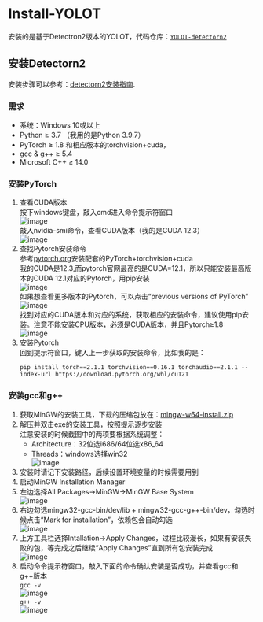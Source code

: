 # Install-YOLOT
安装的是基于Detectron2版本的YOLOT，代码仓库：[`YOLOT-detectorn2`](https://github.com/chensnathan/YOLOF/)
## 安装Detectorn2
安装步骤可以参考：[detectorn2安装指南](https://github.com/facebookresearch/detectron2/blob/master/INSTALL.md).
### 需求
- 系统：Windows 10或以上
- Python ≥ 3.7 （我用的是Python 3.9.7）
- PyTorch ≥ 1.8 和相应版本的torchvision+cuda，
- gcc & g++ ≥ 5.4
- Microsoft C++ ≥ 14.0

### 安装PyTorch
1. 查看CUDA版本
<br/>按下windows键盘，敲入cmd进入命令提示符窗口
<br/>![image](https://github.com/PandaTofu/Install-YOLOT/assets/22908364/a49bf82f-173d-4398-bd9b-a0bf424210b6)
<br/>敲入nvidia-smi命令，查看CUDA版本（我的是CUDA 12.3）
<br/>![image](https://github.com/PandaTofu/Install-YOLOT/assets/22908364/039c6c84-572b-4015-bad5-93df980c3d94)
2. 查找Pytorch安装命令
<br/>参考[pytorch.org](https://pytorch.org)安装配套的PyTorch+torchvision+cuda
<br/>我的CUDA是12.3,而pytorch官网最高的是CUDA=12.1，所以只能安装最高版本的CUDA 12.1对应的Pytorch，用pip安装
<br/>![image](https://github.com/PandaTofu/Install-YOLOT/assets/22908364/85eb2d46-e0ff-4bed-bf54-11786bd82311)
<br/>如果想查看更多版本的Pytorch，可以点击“previous versions of PyTorch”
<br/>![image](https://github.com/PandaTofu/Install-YOLOT/assets/22908364/38d0bf52-dc90-420d-9f70-aad446c11e76)
<br/>找到对应的CUDA版本和对应的系统，获取相应的安装命令，建议使用pip安装。注意不能安装CPU版本，必须是CUDA版本，并且Pytorch≥1.8
<br/>![image](https://github.com/PandaTofu/Install-YOLOT/assets/22908364/992c8a13-4c24-40c5-90a9-bf0863865b05)
4. 安装Pytorch
<br/>回到提示符窗口，键入上一步获取的安装命令，比如我的是：
   ```
   pip install torch==2.1.1 torchvision==0.16.1 torchaudio==2.1.1 --index-url https://download.pytorch.org/whl/cu121
   ```

### 安装gcc和g++
1. 获取MinGW的安装工具，下载的压缩包放在：[mingw-w64-install.zip](https://github.com/PandaTofu/Install-YOLOT/blob/main/tools/mingw-w64-install.zip)
2. 解压并双击exe的安装工具，按照提示逐步安装
<br/>注意安装的时候截图中的两项要根据系统调整：
   - Architecture：32位选i686/64位选x86_64
   - Threads：windows选择win32
<br/>![image](https://github.com/PandaTofu/Install-YOLOT/assets/22908364/17a69015-f368-4790-9613-0bef60f8969b)
3. 安装时请记下安装路径，后续设置环境变量的时候需要用到
4. 启动MinGW Installation Manager
5. 左边选择All Packages->MinGW->MinGW Base System
<br/>![image](https://github.com/PandaTofu/Install-YOLOT/assets/22908364/13a01fb9-8c30-4af7-ba52-9fae997202ed)
6. 右边勾选mingw32-gcc-bin/dev/lib + mingw32-gcc-g++-bin/dev，勾选时候点击“Mark for installation”，依赖包会自动勾选
<br/>![image](https://github.com/PandaTofu/Install-YOLOT/assets/22908364/d219cfa2-964a-4f8e-94a6-c390e9824983)
7. 上方工具栏选择Intallation->Apply Changes，过程比较漫长，如果有安装失败的包，等完成之后继续“Apply Changes”直到所有包安装完成
<br/>![image](https://github.com/PandaTofu/Install-YOLOT/assets/22908364/cfbd4be0-7b25-44db-8118-412bbfeece55)
8. 启动命令提示符窗口，敲入下面的命令确认安装是否成功，并查看gcc和g++版本
<br/>`gcc -v`
<br/>![image](https://github.com/PandaTofu/Install-YOLOT/assets/22908364/9214a077-b6a0-4762-a5f1-62f13cb1d11b)
<br/>`g++ -v`
<br/>![image](https://github.com/PandaTofu/Install-YOLOT/assets/22908364/665e512e-3ae0-4e7e-8440-1797ceea4afc)



